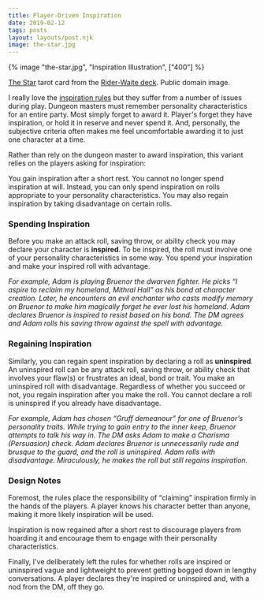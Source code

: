```yaml
---
title: Player-Driven Inspiration
date: 2019-02-12
tags: posts
layout: layouts/post.njk
image: the-star.jpg
---
```

<div id="inspiration-illustration" class="illustration">
  {% image "the-star.jpg", "Inspiration Illustration", ["400"] %}
  <p class="caption"><a href="https://en.wikipedia.org/wiki/Rider-Waite_tarot_deck#/media/File:RWS_Tarot_17_Star.jpg">The Star</a> tarot card from the <a href="https://en.wikipedia.org/wiki/Rider-Waite_tarot_deck">Rider-Waite deck</a>. Public domain image.</p>
</div>

I really love the <a href="https://www.dndbeyond.com/compendium/rules/basic-rules/personality-and-background#Inspiration">inspiration rules</a> but they suffer from a number of issues during play. Dungeon masters must remember personality characteristics for an entire party. Most simply forget to award it. Player's forget they have inspiration, or hold it in reserve and never spend it. And, personally, the subjective criteria often makes me feel uncomfortable awarding it to just one character at a time.

Rather than rely on the dungeon master to award inspiration, this variant relies on the players asking for inspiration:

You gain inspiration after a short rest. You cannot no longer spend inspiration at will. Instead, you can only spend inspiration on rolls appropriate to your personality characteristics. You may also regain inspiration by taking disadvantage on certain rolls.

### Spending Inspiration

Before you make an attack roll, saving throw, or ability check you may declare your character is <strong>inspired</strong>. To be inspired, the roll must involve one of your personality characteristics in some way. You spend your inspiration and make your inspired roll with advantage.

<em>For example, Adam is playing Bruenor the dwarven fighter. He picks “I aspire to reclaim my homeland, Mithral Hall” as his bond at character creation. Later, he encounters an evil enchanter who casts <em>modify memory</em> on Bruenor to make him magically forget he ever lost his homeland. Adam declares Bruenor is inspired to resist based on his bond. The DM agrees and Adam rolls his saving throw against the spell with advantage.</em>

### Regaining Inspiration

Similarly, you can regain spent inspiration by declaring a roll as <strong>uninspired</strong>. An uninspired roll can be any attack roll, saving throw, or ability check that involves your flaw(s) or frustrates an ideal, bond or trait. You make an uninspired roll with disadvantage. Regardless of whether you succeed or not, you regain inspiration after you make the roll. You cannot declare a roll is uninspired if you already have disadvantage.

<em>For example, Adam has chosen <q>Gruff demeanour</q> for one of Bruenor’s personality traits. While trying to gain entry to the inner keep, Bruenor attempts to talk his way in. The DM asks Adam to make a Charisma (Persuasion) check. Adam declares Bruenor is unnecessarily rude and brusque to the guard, and the roll is uninspired. Adam rolls with disadvantage. Miraculously, he makes the roll but still regains inspiration.</em>

### Design Notes

Foremost, the rules place the responsibility of <q>claiming</q> inspiration firmly in the hands of the players. A player knows his character better than anyone, making it more likely inspiration will be used.

Inspiration is now regained after a short rest to discourage players from hoarding it and encourage them to engage with their personality characteristics.

Finally, I've deliberately left the rules for whether rolls are inspired or uninspired vague and lightweight to prevent getting bogged down in lengthy conversations. A player declares they're inspired or uninspired and, with a nod from the DM, off they go.

